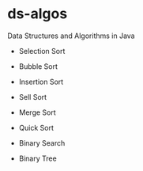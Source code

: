 # ds-algos
Data Structures and Algorithms in Java

* Selection Sort
* Bubble Sort
* Insertion Sort
* Sell Sort
* Merge Sort
* Quick Sort

* Binary Search

* Binary Tree
